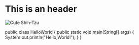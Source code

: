 # This is an header
![Cute Shih-Tzu](https://pethelpful.com/dogs/shih-tzu-guide)

public class HelloWorld {
    public static void main(String[] args) {
      System.out.println("Hello,World!");
    }
}
